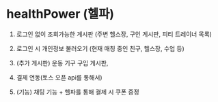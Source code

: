 # healthPower (헬파)

1. 로그인 없이 조회가능한 게시판 (주변 헬스장, 구인 게시판, 피티 트레이너 목록)

2. 로그인 시 개인정보 불러오기 (현재 매칭 중인 친구, 헬스장, 수업 등)

3. (추가 게시판) 운동 기구 구입 게시판,

4. 결제 연동(토스 오픈 api를 통해서)

5. (기능) 채팅 기능 + 헬파를 통해 결제 시 쿠폰 증정

